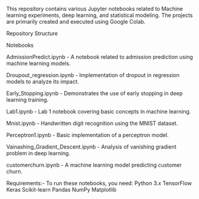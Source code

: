 This repository contains various Jupyter notebooks related to Machine learning experiments, deep learning, and statistical modeling. The projects are primarily created and executed using Google Colab.

Repository Structure

Notebooks

AdmissionPredict.ipynb - A notebook related to admission prediction using machine learning models.

Droupout_regression.ipynb - Implementation of dropout in regression models to analyze its impact.

Early_Stopping.ipynb - Demonstrates the use of early stopping in deep learning training.

Lab1.ipynb - Lab 1 notebook covering basic concepts in machine learning.

Mnist.ipynb - Handwritten digit recognition using the MNIST dataset.

Perceptron1.ipynb - Basic implementation of a perceptron model.

Vainashing_Gradient_Descent.ipynb - Analysis of vanishing gradient problem in deep learning.

customerchurn.ipynb - A machine learning model predicting customer churn.

Requirements:-
To run these notebooks, you need:
Python 3.x
TensorFlow
Keras
Scikit-learn
Pandas
NumPy
Matplotlib
